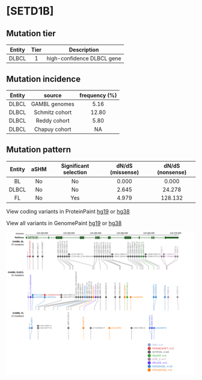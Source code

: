 # [SETD1B]

## Mutation tier

|Entity|Tier|Description               |
|:------:|:----:|--------------------------|
|DLBCL |1   |high-confidence DLBCL gene|
## Mutation incidence

|Entity|source        |frequency (%)|
|:------:|:--------------:|:-------------:|
|DLBCL |GAMBL genomes | 5.16        |
|DLBCL |Schmitz cohort|12.80        |
|DLBCL |Reddy cohort  | 5.80        |
|DLBCL |Chapuy cohort |   NA        |

## Mutation pattern

|Entity|aSHM|Significant selection|dN/dS (missense)|dN/dS (nonsense)|
|:------:|:----:|:---------------------:|:----------------:|:----------------:|
|BL    |No  |No                   |0.000           |  0.000         |
|DLBCL |No  |No                   |2.645           | 24.278         |
|FL    |No  |Yes                  |4.979           |128.132         |




View coding variants in ProteinPaint [hg19](https://www.bcgsc.ca/downloads/morinlab/GAMBL/test/genes/SETD1B_protein.html)  or [hg38](https://www.bcgsc.ca/downloads/morinlab/GAMBL/test/genes/SETD1B_protein_hg38.html)

View all variants in GenomePaint [hg19](https://www.bcgsc.ca/downloads/morinlab/GAMBL/test/genes/SETD1B.html)  or [hg38](https://www.bcgsc.ca/downloads/morinlab/GAMBL/test/genes/SETD1B_hg38.html)

![image](images/proteinpaint/SETD1B.svg)
